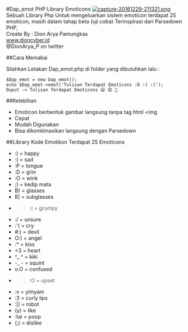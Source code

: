 #Dap_emot PHP Library Emoticons
[![capture-20161229-211321.png](https://s24.postimg.org/3l9f34hj9/capture_20161229_211321.png)](https://postimg.org/image/7ue55aksh/)<br />
Sebuah Library Php Untuk mengeluarkan sistem emoticon terdapat 25 emoticon, masih dalam tahap beta (uji coba)
Terinspirasi dari Parsedown PHP,
<br />
Create By : Dion Arya Pamungkas <br />
www.dioncyber.id <br />
@DionArya_P on twitter <br />

##Cara Memakai

Silahkan Letakan Dap_emot.php di folder yang dibutuhkan lalu :
```
$Dap_emot = new Dap_emot();
echo $Dap_emot->emot('Tulisan Terdapat Emoticons :D :( :)');
Ouput -> Tulisan Terdapat Emoticons 😃 😟 🙂
```

##Kelebihan

* Emoticon berbentuk gambar langsung tanpa tag html <img
* Cepat
* Mudah Digunakan
* Bisa dikombinasikan langsung dengan Parsedown

##Library Kode Emotikon Terdapat 25 Emoticons

* :) = happy
* :( = sad
* :P = tongue
* :D = grin
* :O = wink
* ;) = kedip mata
* B) = glasses
* B| = subglasses
* >:( = grumpy
* :/  = unsure
* :'( = cry
* #:) = devil
* O:) = angel
* :*  = kiss
* <3  = heart
* ^_ ^ = kiki
* -_ - = squint
* o.O = confused
* >:O = upset
* :v = yimyam
* :3 = curly lips
* :|] = robot
* (y) = like
* :tai = poop
* (;) = dislike
